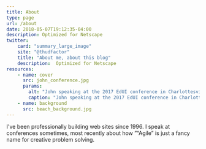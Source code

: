```yaml
---
title: About
type: page
url: /about
date: 2018-05-07T19:12:35-04:00
description: Optimized for Netscape
twitter:
    card: "summary_large_image"
    site: "@thudfactor"
    title: "About me, about this blog"
    description:  Optimized for Netscape
resources:
    - name: cover
      src: john_conference.jpg
      params:
        alt: "John speaking at the 2017 EdUI conference in Charlottesville, Virginia"
        caption: "John speaking at the 2017 EdUI conference in Charlottesville, Virginia"
    - name: background
      src: beach_background.jpg
---
```


I've been professionally building web sites since 1996. I speak at conferences sometimes, most recently about how ”“Agile” is just a fancy name for creative problem solving.

